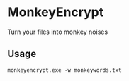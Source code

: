 # MonkeyEncrypt
Turn your files into monkey noises

## Usage
```monkeyencrypt.exe -w monkeywords.txt```